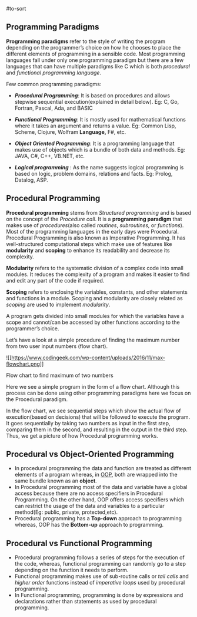 #to-sort 
## Programming Paradigms

**Programming paradigms** refer to the style of writing the program depending on the programmer’s choice on how he chooses to place the different elements of programming in a sensible code. Most programming languages fall under only one programming paradigm but there are a few languages that can have multiple paradigms like C which is both _procedural_ and _functional programming language_.


Few common programming paradigms:

-   _**Procedural Programming**_: It is based on procedures and allows stepwise sequential execution(explained in detail below). 
	 Eg: C, Go, Fortran, Pascal, Ada, and BASIC

-   _**Functional Programming**_: It is mostly used for mathematical functions where it takes an argument and returns a value. 
	Eg: Common Lisp, Scheme, Clojure, Wolfram **Language,** F#, etc.

-   _**Object Oriented Programming**_: It is a programming language that makes use of objects which is a bundle of both data and methods. 
	 Eg: JAVA, C#, C++, VB.NET, etc.

-   _**Logical programming**_ : As the name suggests logical programming is based on logic, problem domains, relations and facts. 
	 Eg: Prolog, Datalog, ASP.


## Procedural Programming

**Procedural programming** stems from _Structured programming_ and is based on the concept of the _Procedure call_. It is a **programming paradigm** that makes use of _procedures_(also called _routines_, _subroutines,_ or _functions_). Most of the programming languages in the early days were Procedural. Procedural Programming is also known as Imperative Programming. It has well-structured computational steps which make use of features like **modularity** and **scoping** to enhance its readability and decrease its complexity.

**Modularity** refers to the systematic division of a complex code into small modules. It reduces the complexity of a program and makes it easier to find and edit any part of the code if required.

**Scoping** refers to enclosing the variables, constants, and other statements and functions in a module. Scoping and modularity are closely related as _scoping_ are used to implement _modularity_.

A program gets divided into small modules for which the variables have a scope and cannot/can be accessed by other functions according to the programmer’s choice.

Let’s have a look at a simple procedure of finding the maximum number from two user input numbers (flow chart).

![[https://www.codingeek.com/wp-content/uploads/2016/11/max-flowchart.png]]

Flow chart to find maximum of two numbers

Here we see a simple program in the form of a flow chart. Although this process can be done using other programming paradigms here we focus on the Procedural paradigm.

In the flow chart, we see sequential steps which show the actual flow of execution(based on decisions) that will be followed to execute the program. It goes sequentially by taking two numbers as input in the first step, comparing them in the second, and resulting in the output in the third step. Thus, we get a picture of how Procedural programming works.



## Procedural vs Object-Oriented Programming
-   In procedural programming the data and function are treated as different elements of a program whereas, in [OOP](https://www.codingeek.com/oops/object-oriented-programming-best-explanation/), both are wrapped into the same bundle known as an **object**.
-   In Procedural programming most of the data and variable have a global access because there are no access specifiers in Procedural Programming. On the other hand, OOP offers access specifiers which can restrict the usage of the data and variables to a particular method(Eg: public, private, protected,etc).
-   Procedural programming has a **Top-down** approach to programming whereas, OOP has the **Bottom-up** approach to programming.




## Procedural vs Functional Programming
-   Procedural programming follows a series of steps for the execution of the code, whereas, functional programming can randomly go to a step depending on the function it needs to perform.
-   Functional programming makes use of sub-routine calls or _tail calls_ and _higher order_ functions instead of _imperative loops_ used by procedural programming.
-   In Functional programming, programming is done by expressions and declarations rather than statements as used by procedural programming.

